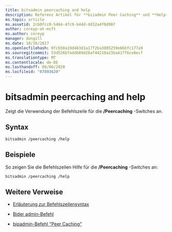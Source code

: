 ```yaml
---
title: bitsadmin peercaching and help
description: Referenz Artikel für **bizadmin Peer Caching** und **Help**, in dem die Befehlszeilen Verwendung für die/Peercaching-Switches angezeigt wird.
ms.topic: article
ms.assetid: 2cb0fcc0-5464-47c9-b44d-dd32a4f0d907
author: coreyp-at-msft
ms.author: coreyp
manager: dongill
ms.date: 10/16/2017
ms.openlocfilehash: 0fcb50a19d463d1a17f2ba3805259e66bfc177a9
ms.sourcegitcommit: 53d526bfeddb89d28af44210a23ba417f6ce0ecf
ms.translationtype: MT
ms.contentlocale: de-DE
ms.lasthandoff: 08/06/2020
ms.locfileid: "87893620"
---
```

# <a name="bitsadmin-peercaching-and-help"></a>bitsadmin peercaching and help

Zeigt die Verwendung der Befehlszeile für die **/Peercaching** -Switches an.

## <a name="syntax"></a>Syntax

```
bitsadmin /peercaching /help
```

## <a name="examples"></a>Beispiele

So zeigen Sie die Befehlszeilen Hilfe für die **/Peercaching** -Switches an:

```
bitsadmin /peercaching /help
```

## <a name="additional-references"></a>Weitere Verweise

- [Erläuterung zur Befehlszeilensyntax](command-line-syntax-key.md)

- [Bider admin-Befehl](bitsadmin.md)

- [bipadmin-Befehl "Peer Caching"](bitsadmin-peercaching.md)
